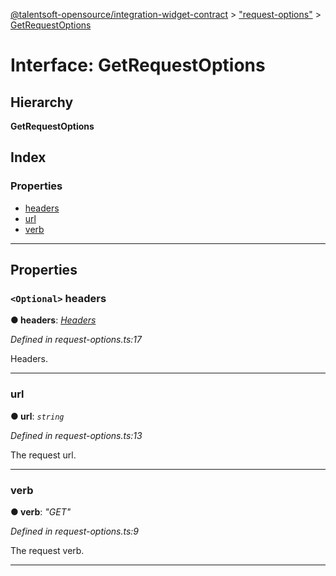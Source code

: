 [@talentsoft-opensource/integration-widget-contract](../README.md) > ["request-options"](../modules/_request_options_.md) > [GetRequestOptions](../interfaces/_request_options_.getrequestoptions.md)

# Interface: GetRequestOptions

## Hierarchy

**GetRequestOptions**

## Index

### Properties

* [headers](_request_options_.getrequestoptions.md#headers)
* [url](_request_options_.getrequestoptions.md#url)
* [verb](_request_options_.getrequestoptions.md#verb)

---

## Properties

<a id="headers"></a>

### `<Optional>` headers

**● headers**: *[Headers](_request_options_.headers.md)*

*Defined in request-options.ts:17*

Headers.

___
<a id="url"></a>

###  url

**● url**: *`string`*

*Defined in request-options.ts:13*

The request url.

___
<a id="verb"></a>

###  verb

**● verb**: *"GET"*

*Defined in request-options.ts:9*

The request verb.

___

